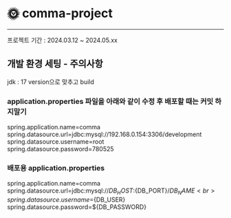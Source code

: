 # :sun_with_face: comma-project
----------------------------------------------------------------------------
프로젝트 기간 : 2024.03.12 ~ 2024.05.xx

## 개발 환경 세팅 - 주의사항
jdk : 17 version으로 맞추고 build

### application.properties 파일을 아래와 같이 수정 후 배포할 때는 커밋 하지말기
spring.application.name=comma<br>
spring.datasource.url=jdbc:mysql://192.168.0.154:3306/development<br>
spring.datasource.username=root<br>
spring.datasource.password=780525<br>

### 배포용 application.properties
spring.application.name=comma<br>
spring.datasource.url=jdbc:mysql://${DB_HOST}:${DB_PORT}/${DB_NAME}<br>
spring.datasource.username=${DB_USER}<br>
spring.datasource.password=${DB_PASSWORD}<br>
